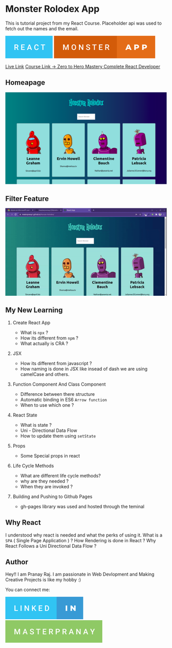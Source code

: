 # Monster Rolodex App
This is tutorial project from my React Course.
Placeholder api was used to fetch out the names and the email.

![](./Screenshots/react.svg) ![](./Screenshots/monster-app.svg)

[Live Link](https://masterpranay1.github.io/Monster-Rolodex/)
[Course Link -> Zero to Hero Mastery Complete React Developer ](https://www.udemy.com/course/complete-react-developer-zero-to-mastery/)

## Homeapage

![](./Screenshots/homepage.png)

## Filter Feature

![](./Screenshots/moster-rolodex-filter.gif)

## My New Learning

1. Create React App 
    - What is `npx` ?
    - How its different from `npm` ?
    - What actually is CRA ?

2. JSX
    - How its different from javascript ?
    - How naming is done in JSX like insead of dash we are using camelCase and others.

3. Function Component And Class Component
    - Difference between there structure
    - Automatic binding in ES6 `Arrow function`
    - When to use which one ?

4. React State
    - What is state ?
    - Uni - Directional Data Flow
    - How to update them using `setState`

5. Props
    - Some Special props in react

6. Life Cycle Methods
    - What are different life cycle methods?
    - why are they needed ?
    - When they are invoked ?

7. Building and Pushing to Github Pages
    - gh-pages library was used and hosted through the teminal

## Why React

I understood why react is needed and what the perks of using it.
What is a `SPA` ( Single Page Application ) ?
How Rendering is done in React ?
Why React Follows a Uni Directional Data Flow ?

## Author

Hey!! I am Pranay Raj. I am passionate in Web Devlopment and Making Creative Projects is like my hobby :)

You can connect me:

[![linkedin-image](./Screenshots/linked-in.svg)](https://www.linkedin.com/in/masterpranay/) [![Github-image](./Screenshots/masterpranay.svg)](https://github.com/masterpranay1)
